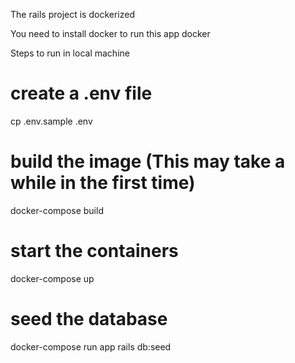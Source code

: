 The rails project is dockerized


You need to install docker to run this app docker

Steps to run in local machine

# create a .env file
cp .env.sample .env

# build the image (This may take a while in the first time)
docker-compose build

# start the containers
docker-compose up

# seed the database
docker-compose run app rails db:seed
